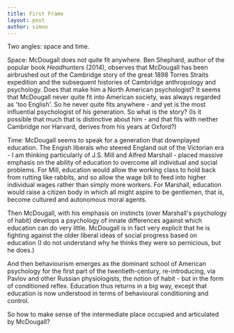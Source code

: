 ```yaml
---
title: First Frame
layout: post
author: simon
---
```

Two angles: space and time.

Space: McDougall does not quite fit anywhere. Ben Shephard, author of the popular book *Headhunters* (2014), observes that McDougall has been airbrushed out of the Cambridge story of the great 1898 Torres Straits expedition and the subsequent histories of Cambridge anthropology and psychology. Does that make him a North American psychologist? It seems that McDougall never quite fit into American society, was always regarded as 'too English'. So he never quite fits anywhere - and yet is the most influential psychologist of his generation. So what is the story? (Is it possible that much that is distinctive about him - and that fits with neither Cambridge nor Harvard, derives from his years at Oxford?)

Time: McDougall seems to speak for a generation that downplayed education. The Engish liberals who steered England out of the Victorian era - I am thinking particularly of J.S. Mill and Alfred Marshall - placed massive emphasis on the ability of education to overcome all individual and social problems. For Mill, education would allow the working class to hold back from rutting like rabbits, and so allow the wage bill to feed into higher individual wages rather than simply more workers. For Marshall, education would raise a citizen body in which all might aspire to be gentlemen, that is, become cultured and autonomous moral agents. 

Then McDougall, with his emphasis on instincts (over Marshall's psychology of habit) develops a psychology of innate differences against which education can do very little. McDougall is in fact very explicit that he is fighting against the older liberal ideas of social progress based on education (I do not understand why he thinks they were so pernicious, but he does.)

And then behaviourism emerges as the dominant school of American psychology for the first part of the twentieth-century, re-introducing, via Pavlov and other Russian physiologists, the notion of habit - but in the form of conditioned reflex. Education thus returns in a big way, except that education is now understood in terms of behavioural conditioning and control.

So how to make sense of the intermediate place occupied and articulated by McDougall?